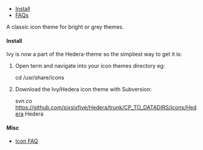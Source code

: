 * [Install](#install)
* [FAQs](#see-also)

A classic icon theme for bright or grey themes.

#### Install

Ivy is now a part of the Hedera-theme so the simpliest way to get it is:

1) Open term and navigate into your icon themes directory eg:

    cd /usr/share/icons

2) Download the Ivy/Hedera icon theme with Subversion:

    svn co https://github.com/sixsixfive/Hedera/trunk/CP_TO_DATADIRS/icons/Hedera Hedera

#### Misc

* [Icon FAQ](https://github.com/sixsixfive/Ivy/tree/master/faq.md)
